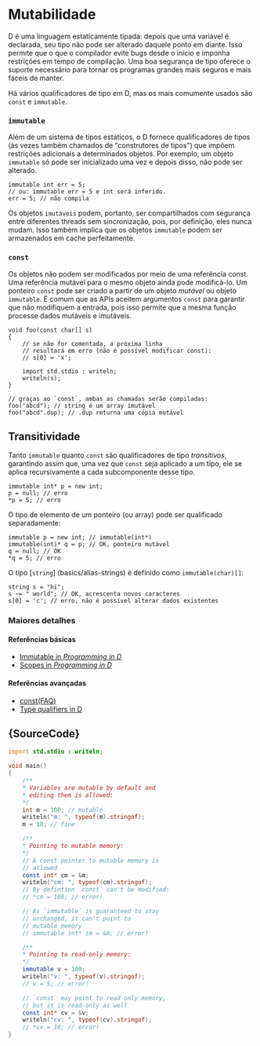 # Mutabilidade

D é uma linguagem estaticamente tipada: depois que uma variável é declarada,
seu tipo não pode ser alterado daquele ponto em diante. Isso permite que o
que o compilador evite bugs desde o início e imponha restrições
em tempo de compilação. Uma boa segurança de tipo oferece o suporte necessário
para tornar os programas grandes mais seguros e mais fáceis de manter.

Há vários qualificadores de tipo em D, mas os mais comumente usados são
`const` e `immutable`.

### `immutable`

Além de um sistema de tipos estáticos, o D fornece qualificadores de tipos (às vezes também
chamados de "construtores de tipos") que impõem restrições adicionais a determinados
objetos. Por exemplo, um objeto `immutable` só pode ser inicializado uma vez e
depois disso, não pode ser alterado.

    immutable int err = 5;
    // ou: immutable err = 5 e int será inferido.
    err = 5; // não compila

Os objetos `imutáveis` podem, portanto, ser compartilhados com segurança entre diferentes threads sem sincronização, pois, por definição, eles nunca mudam. Isso também implica que os objetos `immutable` podem ser armazenados em cache perfeitamente.

### `const`

Os objetos não podem ser modificados por meio de uma referência const.
Uma referência mutável para o mesmo objeto ainda pode modificá-lo.
Um ponteiro `const` pode ser criado a partir de um objeto *mutável* ou
objeto `immutable`. É comum que as APIs aceitem argumentos `const`
para garantir que não modifiquem a entrada, pois isso permite que a mesma
função processe dados mutáveis e imutáveis.

    void foo(const char[] s)
    {
        // se não for comentada, a próxima linha
        // resultará em erro (não é possível modificar const):
        // s[0] = 'x';

        import std.stdio : writeln;
        writeln(s);
    }

    // graças ao `const`, ambas as chamadas serão compiladas:
    foo("abcd"); // string é um array imutável
    foo("abcd".dup); // .dup returna uma cópia mutável

## Transitividade

Tanto `immutable` quanto `const` são qualificadores de tipo _transitivos_, garantindo assim que, uma vez que `const` seja aplicado a um tipo, ele se aplica recursivamente a cada subcomponente desse tipo.

    immutable int* p = new int;
    p = null; // erro
    *p = 5; // erro

O tipo de elemento de um ponteiro (ou array) pode ser qualificado separadamente:

    immutable p = new int; // immutable(int*)
    immutable(int)* q = p; // OK, ponteiro mutável
    q = null; // OK
    *q = 5; // erro

O tipo [`string`] (basics/alias-strings) é definido como `immutable(char)[]`:

    string s = "hi";
    s ~= " world"; // OK, acrescenta novos caracteres
    s[0] = 'c'; // erro, não é possível alterar dados existentes

### Maiores detalhes

#### Referências básicas

- [Immutable in _Programming in D_](http://ddili.org/ders/d.en/const_and_immutable.html)
- [Scopes in _Programming in D_](http://ddili.org/ders/d.en/name_space.html)

#### Referências avançadas

- [const(FAQ)](https://dlang.org/const-faq.html)
- [Type qualifiers in D](https://dlang.org/spec/const3.html)

## {SourceCode}

```d
import std.stdio : writeln;

void main()
{
    /**
    * Variables are mutable by default and
    * editing them is allowed:
    */
    int m = 100; // mutable
    writeln("m: ", typeof(m).stringof);
    m = 10; // fine

    /**
    * Pointing to mutable memory:
    */
    // A const pointer to mutable memory is
    // allowed
    const int* cm = &m;
    writeln("cm: ", typeof(cm).stringof);
    // By defintion `const` can't be modified:
    // *cm = 100; // error!

    // As `immutable` is guaranteed to stay
    // unchanged, it can't point to
    // mutable memory
    // immutable int* im = &m; // error!

    /**
    * Pointing to read-only memory:
    */
    immutable v = 100;
    writeln("v: ", typeof(v).stringof);
    // v = 5; // error!

    // `const` may point to read-only memory,
    // but it is read-only as well
    const int* cv = &v;
    writeln("cv: ", typeof(cv).stringof);
    // *cv = 10; // error!
}
```
